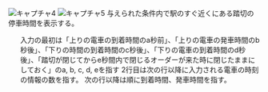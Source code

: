 ![キャプチャ4](https://user-images.githubusercontent.com/70077254/116968089-bee7fa80-acee-11eb-94b4-5beab6b1b10c.PNG)
![キャプチャ5](https://user-images.githubusercontent.com/70077254/116968090-bf809100-acee-11eb-8a39-2094422cc1c0.PNG)
与えられた条件内で駅のすぐ近くにある踏切の停車時間を表示する。
<div>
  <ul>入力の最初は「上りの電車の到着時間のa秒前」、「上りの電車の発車時間のb秒後」、「下りの時間の到着時間のc秒後」、「下りの電車の到着時間のd秒後」、「踏切が閉じてからe秒間内で閉じるオーダーが来た時に閉じたままにしておく」のa, b, c, d, eを指す
  2行目は次の行以降に入力される電車の時刻の情報の数を指す。
    次の行以降は順に到着時間、発車時間を指す。
    </ul>
  </div>
